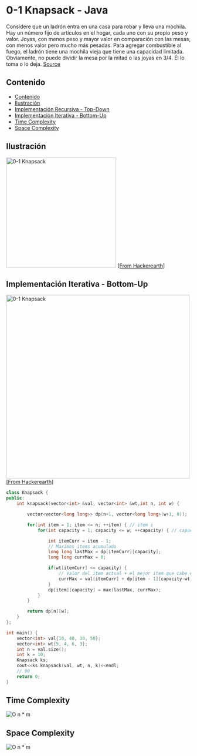 # 0-1 Knapsack - Java
Considere que un ladrón entra en una casa para robar y lleva una mochila. Hay un número fijo de artículos en el hogar, cada uno con su propio peso y valor. Joyas, con menos peso y mayor valor en comparación con las mesas, con menos valor pero mucho más pesadas. Para agregar combustible al fuego, el ladrón tiene una mochila vieja que tiene una capacidad limitada. Obviamente, no puede dividir la mesa por la mitad o las joyas en 3/4. Él lo toma o lo deja. [Source](https://www.hackerearth.com/de/practice/notes/the-knapsack-problem/)

## Contenido

* [Contenido](#contenido)
* [Ilustración](#ilustración)
* [Implementación Recursiva - Top-Down](#implementación-recursiva---top-down)
* [Implementación Iterativa - Bottom-Up](#implementación-iterativa---bottom-up)
* [Time Complexity](#time-complexity)
* [Space Complexity](#space-complexity)

## Ilustración

<img alt="0-1 Knapsack" src="https://he-s3.s3.amazonaws.com/media/uploads/82d724d.png" width="300"> [[From Hackerearth]](https://www.hackerearth.com/de/practice/notes/the-knapsack-problem/)


## Implementación Iterativa - Bottom-Up

<img alt="0-1 Knapsack" src="https://he-s3.s3.amazonaws.com/media/uploads/2e5714c.png" width="500">[[From Hackerearth]](https://www.hackerearth.com/de/practice/notes/the-knapsack-problem/)


```c++
class Knapsack {
public:
    int knapsack(vector<int> &val, vector<int> &wt,int n, int w) {

        vector<vector<long long>> dp(n+1, vector<long long>(w+1, 0));

        for(int item = 1; item <= n; ++item) { // item i
            for(int capacity = 1; capacity <= w; ++capacity) { // capacity j

                int itemCurr = item - 1;
                // Maximos items acumulado
                long long lastMax = dp[itemCurr][capacity];
                long long currMax = 0;

                if(wt[itemCurr] <= capacity) {
                    // Valor del item actual + el mejor item que cabe en la mochila
                    currMax = val[itemCurr] + dp[item - 1][capacity-wt[itemCurr]];
                }
                dp[item][capacity] = max(lastMax, currMax);
            }
        }

        return dp[n][w];
    }
};

int main() {
    vector<int> val{10, 40, 30, 50};
    vector<int> wt{5, 4, 6, 3};
    int n = val.size();
    int k = 10;
    Knapsack ks;
    cout<<ks.knapsack(val, wt, n, k)<<endl;
    // 90
    return 0;
}
```

## Time Complexity

![O n * m](https://i.ibb.co/JKyfG3Y/O-n-m.png)

## Space Complexity

![O n * m](https://i.ibb.co/JKyfG3Y/O-n-m.png)